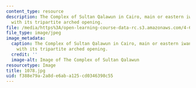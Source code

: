 ```yaml
---
content_type: resource
description: The Complex of Sultan Qalawun in Cairo, main or eastern iwan in the madrasa
  with its tripartite arched opening.
file: /media/https%3A/open-learning-course-data-rc.s3.amazonaws.com/4-614-religious-architecture-and-islamic-cultures-fall-2002/f388e79a2a8de6aba125cd0346398c55_1078.jpg
file_type: image/jpeg
image_metadata:
  caption: The Complex of Sultan Qalawun in Cairo, main or eastern iwan in the madrasa
    with its tripartite arched opening.
  credit: ''
  image-alt: Image of The Complex of Sultan Qalawun
resourcetype: Image
title: 1078.jpg
uid: f388e79a-2a8d-e6ab-a125-cd0346398c55
---
```

